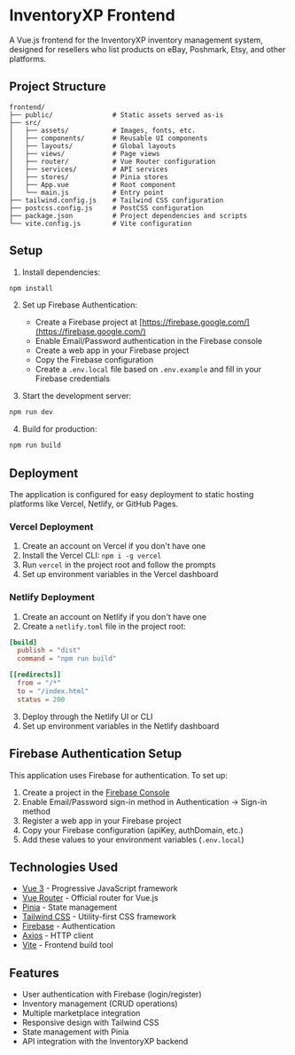 # InventoryXP Frontend

A Vue.js frontend for the InventoryXP inventory management system, designed for resellers who list products on eBay, Poshmark, Etsy, and other platforms.

## Project Structure

```
frontend/
├── public/               # Static assets served as-is
├── src/
│   ├── assets/           # Images, fonts, etc.
│   ├── components/       # Reusable UI components
│   ├── layouts/          # Global layouts
│   ├── views/            # Page views
│   ├── router/           # Vue Router configuration
│   ├── services/         # API services
│   ├── stores/           # Pinia stores
│   ├── App.vue           # Root component
│   └── main.js           # Entry point
├── tailwind.config.js    # Tailwind CSS configuration
├── postcss.config.js     # PostCSS configuration
├── package.json          # Project dependencies and scripts
└── vite.config.js        # Vite configuration
```

## Setup

1. Install dependencies:
```sh
npm install
```

2. Set up Firebase Authentication:
   - Create a Firebase project at [https://firebase.google.com/](https://firebase.google.com/)
   - Enable Email/Password authentication in the Firebase console
   - Create a web app in your Firebase project
   - Copy the Firebase configuration
   - Create a `.env.local` file based on `.env.example` and fill in your Firebase credentials

3. Start the development server:
```sh
npm run dev
```

4. Build for production:
```sh
npm run build
```

## Deployment

The application is configured for easy deployment to static hosting platforms like Vercel, Netlify, or GitHub Pages.

### Vercel Deployment

1. Create an account on Vercel if you don't have one
2. Install the Vercel CLI: `npm i -g vercel`
3. Run `vercel` in the project root and follow the prompts
4. Set up environment variables in the Vercel dashboard

### Netlify Deployment

1. Create an account on Netlify if you don't have one
2. Create a `netlify.toml` file in the project root:
```toml
[build]
  publish = "dist"
  command = "npm run build"

[[redirects]]
  from = "/*"
  to = "/index.html"
  status = 200
```
3. Deploy through the Netlify UI or CLI
4. Set up environment variables in the Netlify dashboard

## Firebase Authentication Setup

This application uses Firebase for authentication. To set up:

1. Create a project in the [Firebase Console](https://console.firebase.google.com/)
2. Enable Email/Password sign-in method in Authentication → Sign-in method
3. Register a web app in your Firebase project
4. Copy your Firebase configuration (apiKey, authDomain, etc.)
5. Add these values to your environment variables (`.env.local`)

## Technologies Used

- [Vue 3](https://vuejs.org/) - Progressive JavaScript framework
- [Vue Router](https://router.vuejs.org/) - Official router for Vue.js
- [Pinia](https://pinia.vuejs.org/) - State management
- [Tailwind CSS](https://tailwindcss.com/) - Utility-first CSS framework
- [Firebase](https://firebase.google.com/) - Authentication
- [Axios](https://axios-http.com/) - HTTP client
- [Vite](https://vitejs.dev/) - Frontend build tool

## Features

- User authentication with Firebase (login/register)
- Inventory management (CRUD operations)
- Multiple marketplace integration
- Responsive design with Tailwind CSS
- State management with Pinia
- API integration with the InventoryXP backend 